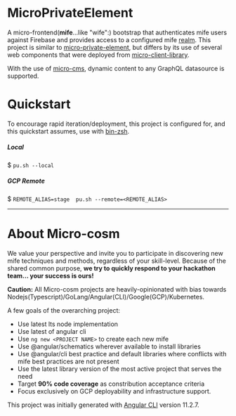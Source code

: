 

# MicroPrivateElement

A micro-frontend(**mife**...like "wife":) bootstrap that authenticates mife users against Firebase and provides access to a configured mife [realm](https://github.com/Micro-cosm/micro-realm).
This project is similar to [micro-private-element](https://github.com/Micro-cosm/micro-private-element), but differs by its use of several web components that were deployed from
[micro-client-library](https://github.com/Micro-cosm/micro-client-library).

With the use of [micro-cms](https://github.com/Micro-cosm/micro-cms), dynamic content to any GraphQL datasource is supported.

# Quickstart
To encourage rapid iteration/deployment, this project is configured for, and this quickstart assumes, use with [bin-zsh](https://github.com/wejafoo/bin-zsh).

##### Local

  $  `pu.sh --local`

##### GCP Remote

$  `REMOTE_ALIAS=stage  pu.sh --remote=<REMOTE_ALIAS>` 

----
# About Micro-cosm
We value your perspective and invite you to participate in discovering new mife techniques and methods, regardless of your skill-level. Because of the shared common purpose,
**we try to quickly respond to your hackathon team... your success is ours!**

**Caution:**  All Micro-cosm projects are heavily-opinionated with bias towards Nodejs(Typescript)/GoLang/Angular(CLI)/Google(GCP)/Kubernetes.

A few goals of the overarching project:

- Use latest lts node implementation
- Use latest of angular cli
- Use `ng new <PROJECT NAME>` to create each new mife
- Use @angular/schematics wherever available to install libraries
- Use @angular/cli best practice and default libraries where conflicts with mife best practices are not present
- Use the latest library version of the most active project that serves the need
- Target **90% code coverage** as constribution acceptance criteria
- Focus exclusively on GCP deployability and infrastructure support.

This project was initially generated with [Angular CLI](https://github.com/angular/angular-cli) version 11.2.7.

